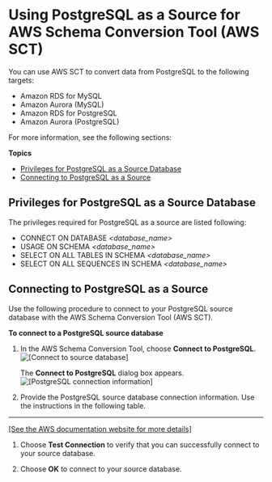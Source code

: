 # Using PostgreSQL as a Source for AWS Schema Conversion Tool \(AWS SCT\)<a name="CHAP_Source.PostgreSQL"></a>

You can use AWS SCT to convert data from PostgreSQL to the following targets: 
+ Amazon RDS for MySQL
+  Amazon Aurora \(MySQL\)
+ Amazon RDS for PostgreSQL
+ Amazon Aurora \(PostgreSQL\)

For more information, see the following sections:

**Topics**
+ [Privileges for PostgreSQL as a Source Database](#CHAP_Source.PostgreSQL.Permissions)
+ [Connecting to PostgreSQL as a Source](#CHAP_Source.PostgreSQL.Connecting)

## Privileges for PostgreSQL as a Source Database<a name="CHAP_Source.PostgreSQL.Permissions"></a>

The privileges required for PostgreSQL as a source are listed following: 
+ CONNECT ON DATABASE *<database\_name>* 
+ USAGE ON SCHEMA *<database\_name>* 
+ SELECT ON ALL TABLES IN SCHEMA *<database\_name>* 
+ SELECT ON ALL SEQUENCES IN SCHEMA *<database\_name>* 

## Connecting to PostgreSQL as a Source<a name="CHAP_Source.PostgreSQL.Connecting"></a>

Use the following procedure to connect to your PostgreSQL source database with the AWS Schema Conversion Tool \(AWS SCT\)\. 

**To connect to a PostgreSQL source database**

1. In the AWS Schema Conversion Tool, choose **Connect to PostgreSQL**\.   
![\[Connect to source database\]](http://docs.aws.amazon.com/SchemaConversionTool/latest/userguide/images/file_connect_to_postgres.png)

   The **Connect to PostgreSQL** dialog box appears\.  
![\[PostgreSQL connection information\]](http://docs.aws.amazon.com/SchemaConversionTool/latest/userguide/images/source-postgres.png)

1. Provide the PostgreSQL source database connection information\. Use the instructions in the following table\.   
****    
[\[See the AWS documentation website for more details\]](http://docs.aws.amazon.com/SchemaConversionTool/latest/userguide/CHAP_Source.PostgreSQL.html)

1. Choose **Test Connection** to verify that you can successfully connect to your source database\. 

1. Choose **OK** to connect to your source database\.